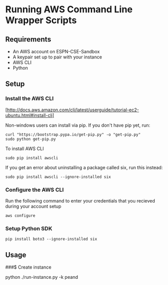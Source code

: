 # Running AWS Command Line Wrapper Scripts

## Requirements

* An AWS account on ESPN-CSE-Sandbox
* A keypair set up to pair with your instance
* AWS CLI
* Python

## Setup

### Install the AWS CLI

[http://docs.aws.amazon.com/cli/latest/userguide/tutorial-ec2-ubuntu.html#install-cli]

Non-windows users can install via pip. If you don't have pip yet, run:

```
curl "https://bootstrap.pypa.io/get-pip.py" -o "get-pip.py"
sudo python get-pip.py
```

To install AWS CLI

`sudo pip install awscli `

If you get an error about uninstalling a package called six, run this instead:

`sudo pip install awscli --ignore-installed six`

### Configure the AWS CLI

Run the following command to enter your credentials that you recieved during your account setup

`aws configure`

### Setup Python SDK

`pip install boto3 --ignore-installed six`

## Usage

###$ Create instance

python ./run-instance.py -k peand

